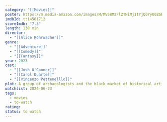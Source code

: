 ```yaml
---
category: "[[Movies]]"
poster: https://m.media-amazon.com/images/M/MV5BMzFlZTNiMjItYjQ0Yy00ZGRhLWFkNjAtYjkxMTFjNTg3OWNiXkEyXkFqcGdeQXVyODA0MjgyNzM@._V1_SX300.jpg
imdbId: tt14561712
scoreImdb: "7.3"
length: 130 min
director:
  - "[[Alice Rohrwacher]]"
genre:
  - "[[Adventure]]"
  - "[[Comedy]]"
  - "[[Fantasy]]"
year: 2023 
cast:
  - "[[Josh O'Connor]]"
  - "[[Carol Duarte]]"
  - "[[Vincenzo Pettenelllo]]"
plot: A group of archaeologists and the black market of historical artifacts.
watchlist: 2024-06-23
tags:
  - movies
  - to-watch
rating: 
status: to watch
---
```

